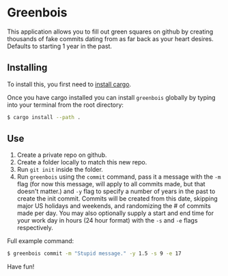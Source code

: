 # Greenbois

This application allows you to fill out green squares on github by creating thousands of fake commits dating
from as far back as your heart desires. Defaults to starting 1 year in the past.

## Installing

To install this, you first need to [install cargo](https://rustup.rs/).

Once you have cargo installed you can install `greenbois` globally by typing into your terminal from the root directory:

```sh
$ cargo install --path .
```

## Use

1. Create a private repo on github.
2. Create a folder locally to match this new repo.
3. Run `git init` inside the folder.
4. Run `greenbois` using the `commit` command, pass it a message with the `-m` flag (for now this message,
will apply to all commits made, but that doesn't matter.) and `-y` flag to specify a number of years in the past to create the init commit.
Commits will be created from this date, skipping major US holidays and weekends, and randomizing the # of commits made per day. You may also 
optionally supply a start and end time for your work day in hours (24 hour
format) with the `-s` and `-e` flags respectively.

Full example command: 

```sh
$ greenbois commit -m "Stupid message." -y 1.5 -s 9 -e 17
```

Have fun!
